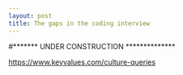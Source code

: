 ```yaml
---
layout: post
title: The gaps in the coding interview
---
```

#******* UNDER CONSTRUCTION **************

https://www.keyvalues.com/culture-queries